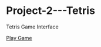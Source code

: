 # Project-2---Tetris
Tetris Game Interface



<p><a href="https://hci-game-interface.github.io/Project-2---Tetris/">Play Game</a></p>


